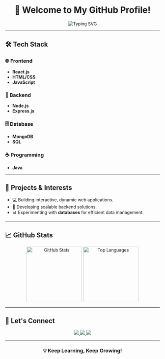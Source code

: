 <h1 align="center">👋 Welcome to My GitHub Profile!</h1>

<p align="center">
  <img src="https://readme-typing-svg.demolab.com?font=Fira+Code&size=25&pause=1000&color=58A6FF&width=435&lines=Full-Stack+Developer;MERN+Stack+Enthusiast;Java+%7C+SQL+%7C+JavaScript" alt="Typing SVG" />
</p>

---

## 🛠️ **Tech Stack**
### 🌐 **Frontend**
- **React.js**  
- **HTML/CSS**  
- **JavaScript**

### 🔧 **Backend**
- **Node.js**  
- **Express.js**

### 🗄️ **Database**
- **MongoDB**  
- **SQL**

### ☕ **Programming**
- **Java**

---

## 🌟 **Projects & Interests**
- 💻 Building interactive, dynamic web applications.  
- 🚀 Developing scalable backend solutions.  
- 📊 Experimenting with **databases** for efficient data management.  

---

## 📈 **GitHub Stats**
<div align="center">
  <img src="https://github-readme-stats.vercel.app/api?username=your-username&show_icons=true&theme=react" alt="GitHub Stats" height="180em" />
  <img src="https://github-readme-stats.vercel.app/api/top-langs/?username=your-username&layout=compact&theme=react" alt="Top Languages" height="180em" />
</div>

---

## 🤝 **Let's Connect**
<p align="center">
  <a href="mailto:your.email@example.com">
    <img src="https://img.shields.io/badge/Email-D14836?style=for-the-badge&logo=gmail&logoColor=white" />
  </a>
  <a href="https://linkedin.com/in/your-profile">
    <img src="https://img.shields.io/badge/LinkedIn-0077B5?style=for-the-badge&logo=linkedin&logoColor=white" />
  </a>
  <a href="https://your-portfolio.com">
    <img src="https://img.shields.io/badge/Portfolio-000000?style=for-the-badge&logo=githubpages&logoColor=white" />
  </a>
</p>

---

<h3 align="center">💡 Keep Learning, Keep Growing!</h3>
